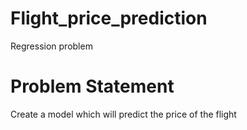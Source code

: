 # Flight_price_prediction
Regression problem

# Problem Statement
Create a model which will predict the price of the flight


